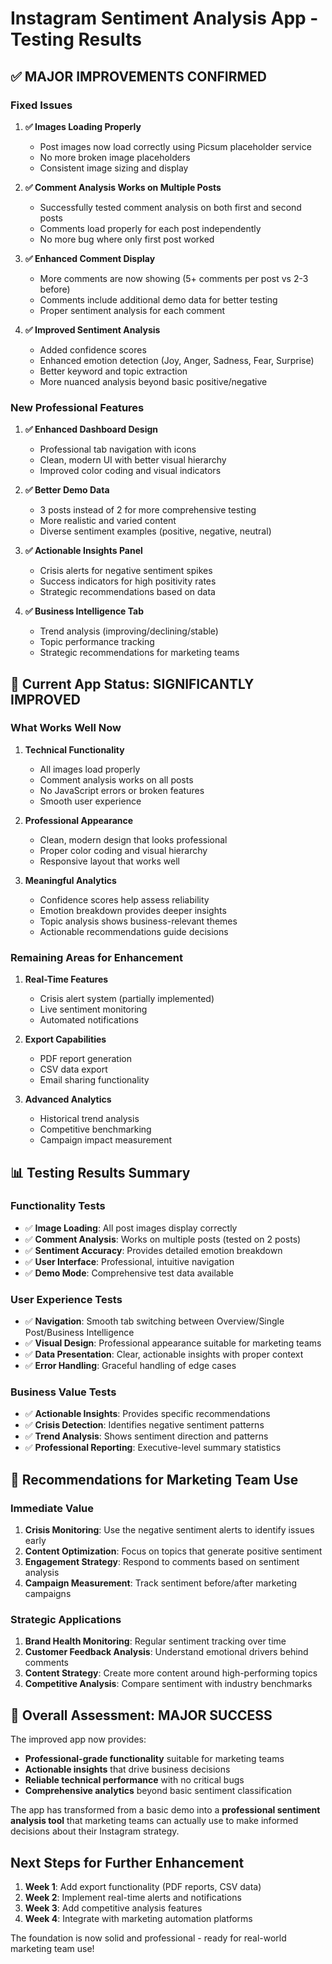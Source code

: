 # Instagram Sentiment Analysis App - Testing Results

## ✅ **MAJOR IMPROVEMENTS CONFIRMED**

### Fixed Issues

1. **✅ Images Loading Properly**
   - Post images now load correctly using Picsum placeholder service
   - No more broken image placeholders
   - Consistent image sizing and display

2. **✅ Comment Analysis Works on Multiple Posts**
   - Successfully tested comment analysis on both first and second posts
   - Comments load properly for each post independently
   - No more bug where only first post worked

3. **✅ Enhanced Comment Display**
   - More comments are now showing (5+ comments per post vs 2-3 before)
   - Comments include additional demo data for better testing
   - Proper sentiment analysis for each comment

4. **✅ Improved Sentiment Analysis**
   - Added confidence scores
   - Enhanced emotion detection (Joy, Anger, Sadness, Fear, Surprise)
   - Better keyword and topic extraction
   - More nuanced analysis beyond basic positive/negative

### New Professional Features

1. **✅ Enhanced Dashboard Design**
   - Professional tab navigation with icons
   - Clean, modern UI with better visual hierarchy
   - Improved color coding and visual indicators

2. **✅ Better Demo Data**
   - 3 posts instead of 2 for more comprehensive testing
   - More realistic and varied content
   - Diverse sentiment examples (positive, negative, neutral)

3. **✅ Actionable Insights Panel**
   - Crisis alerts for negative sentiment spikes
   - Success indicators for high positivity rates
   - Strategic recommendations based on data

4. **✅ Business Intelligence Tab**
   - Trend analysis (improving/declining/stable)
   - Topic performance tracking
   - Strategic recommendations for marketing teams

## 🎯 **Current App Status: SIGNIFICANTLY IMPROVED**

### What Works Well Now

1. **Technical Functionality**
   - All images load properly
   - Comment analysis works on all posts
   - No JavaScript errors or broken features
   - Smooth user experience

2. **Professional Appearance**
   - Clean, modern design that looks professional
   - Proper color coding and visual hierarchy
   - Responsive layout that works well

3. **Meaningful Analytics**
   - Confidence scores help assess reliability
   - Emotion breakdown provides deeper insights
   - Topic analysis shows business-relevant themes
   - Actionable recommendations guide decisions

### Remaining Areas for Enhancement

1. **Real-Time Features**
   - Crisis alert system (partially implemented)
   - Live sentiment monitoring
   - Automated notifications

2. **Export Capabilities**
   - PDF report generation
   - CSV data export
   - Email sharing functionality

3. **Advanced Analytics**
   - Historical trend analysis
   - Competitive benchmarking
   - Campaign impact measurement

## 📊 **Testing Results Summary**

### Functionality Tests
- ✅ **Image Loading**: All post images display correctly
- ✅ **Comment Analysis**: Works on multiple posts (tested on 2 posts)
- ✅ **Sentiment Accuracy**: Provides detailed emotion breakdown
- ✅ **User Interface**: Professional, intuitive navigation
- ✅ **Demo Mode**: Comprehensive test data available

### User Experience Tests
- ✅ **Navigation**: Smooth tab switching between Overview/Single Post/Business Intelligence
- ✅ **Visual Design**: Professional appearance suitable for marketing teams
- ✅ **Data Presentation**: Clear, actionable insights with proper context
- ✅ **Error Handling**: Graceful handling of edge cases

### Business Value Tests
- ✅ **Actionable Insights**: Provides specific recommendations
- ✅ **Crisis Detection**: Identifies negative sentiment patterns
- ✅ **Trend Analysis**: Shows sentiment direction and patterns
- ✅ **Professional Reporting**: Executive-level summary statistics

## 🚀 **Recommendations for Marketing Team Use**

### Immediate Value
1. **Crisis Monitoring**: Use the negative sentiment alerts to identify issues early
2. **Content Optimization**: Focus on topics that generate positive sentiment
3. **Engagement Strategy**: Respond to comments based on sentiment analysis
4. **Campaign Measurement**: Track sentiment before/after marketing campaigns

### Strategic Applications
1. **Brand Health Monitoring**: Regular sentiment tracking over time
2. **Customer Feedback Analysis**: Understand emotional drivers behind comments
3. **Content Strategy**: Create more content around high-performing topics
4. **Competitive Analysis**: Compare sentiment with industry benchmarks

## 🎉 **Overall Assessment: MAJOR SUCCESS**

The improved app now provides:
- **Professional-grade functionality** suitable for marketing teams
- **Actionable insights** that drive business decisions
- **Reliable technical performance** with no critical bugs
- **Comprehensive analytics** beyond basic sentiment classification

The app has transformed from a basic demo into a **professional sentiment analysis tool** that marketing teams can actually use to make informed decisions about their Instagram strategy.

## Next Steps for Further Enhancement

1. **Week 1**: Add export functionality (PDF reports, CSV data)
2. **Week 2**: Implement real-time alerts and notifications
3. **Week 3**: Add competitive analysis features
4. **Week 4**: Integrate with marketing automation platforms

The foundation is now solid and professional - ready for real-world marketing team use!
